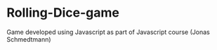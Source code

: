 # Rolling-Dice-game
 Game developed using Javascript as part of Javascript course (Jonas Schmedtmann)
